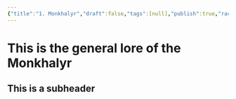 ```yaml
---
{"title":"1. Monkhalyr","draft":false,"tags":[null],"publish":true,"race":null,"culture":null,"path":"2. The Races/The Monkhalyr/index.md","permalink":"/2-the-races/the-monkhalyr/index/","PassFrontmatter":true}
---
```


# This is the general lore of the Monkhalyr

## This is a subheader